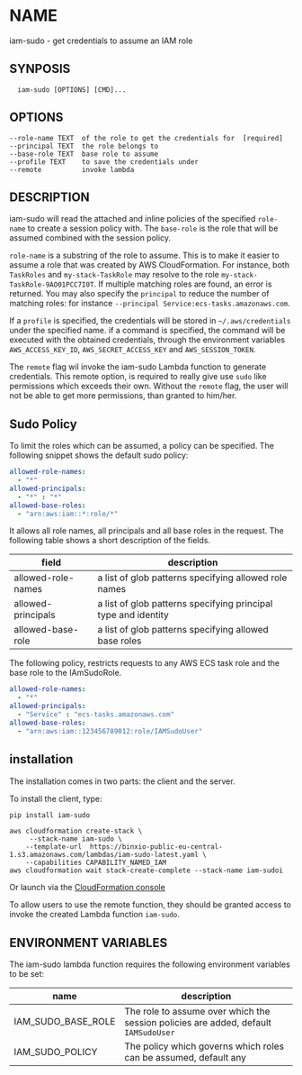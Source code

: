 # NAME

   iam-sudo - get credentials to assume an IAM role

## SYNPOSIS
```
  iam-sudo [OPTIONS] [CMD]...
```

## OPTIONS
```
--role-name TEXT  of the role to get the credentials for  [required]
--principal TEXT  the role belongs to
--base-role TEXT  base role to assume
--profile TEXT    to save the credentials under
--remote          invoke lambda
```

## DESCRIPTION
iam-sudo will read the attached and inline policies of the specified `role-name` to create a session policy with.
The `base-role` is the role that will be assumed combined with the session policy.

`role-name` is a substring of the role to assume. This is to make it easier to assume a role that was created by
AWS CloudFormation. For instance, both `TaskRoles` and `my-stack-TaskRole` may resolve to
the role `my-stack-TaskRole-9AO01PCC7I0T`. If multiple matching roles are found, an error is returned.
You may also specify the `principal` to reduce the number of matching roles:
for instance `--principal Service:ecs-tasks.amazonaws.com`.

If a `profile` is specified, the credentials will be stored in `~/.aws/credentials` under the specified
name. if a command is specified, the command will be executed with the obtained credentials, through
the environment  variables `AWS_ACCESS_KEY_ID`, `AWS_SECRET_ACCESS_KEY` and `AWS_SESSION_TOKEN`.

The `remote` flag wil invoke the iam-sudo Lambda function to generate credentials. This remote option, is
required to really give use `sudo` like permissions which exceeds their own.  Without the `remote` flag,
the user will not be able to get more permissions, than granted to him/her.

## Sudo Policy
To limit the roles which can be assumed, a policy can be specified. The following snippet shows the default
sudo policy:

```yaml
allowed-role-names:
  - "*"
allowed-principals:
  - "*" : "*"
allowed-base-roles:
  - "arn:aws:iam::*:role/*"
```
It allows all role names, all principals and all base roles in the request. The following table
shows a short description of the fields.

| field | description |
| ----- | ------------|
| allowed-role-names| a list of glob patterns specifying allowed role names|
| allowed-principals| a list of glob patterns specifying principal type and identity |
| allowed-base-role | a list of glob patterns specifying allowed base roles|

The following policy, restricts requests to any AWS ECS task role and the base role to the IAmSudoRole.

```yaml
allowed-role-names:
  - "*"
allowed-principals:
  - "Service" : "ecs-tasks.amazonaws.com"
allowed-base-roles:
  - "arn:aws:iam::123456789012:role/IAMSudoUser"
```

## installation
The installation comes in two parts: the client and the server.

To install the client, type:

```sh
pip install iam-sudo
```


```
aws cloudformation create-stack \
     --stack-name iam-sudo \
    --template-url  https://binxio-public-eu-central-1.s3.amazonaws.com/lambdas/iam-sudo-latest.yaml \
    --capabilities CAPABILITY_NAMED_IAM
aws cloudformation wait stack-create-complete --stack-name iam-sudoi
```

Or launch via the [CloudFormation console](https://console.aws.amazon.com/cloudformation/home?#/stacks/new?stackName=iam-sudo&templateURL=https%3A%2F%2Fbinxio-public-eu-central-1.s3.amazonaws.com%2Flambdas%2Fiam-sudo-latest.yaml)

To allow users to use the remote function, they should be granted access to invoke the created Lambda function `iam-sudo`.

## ENVIRONMENT VARIABLES
The iam-sudo lambda function requires the following environment variables to be set:

| name | description|
|------|------------|
| IAM\_SUDO\_BASE\_ROLE | The role to assume over which the session policies are added, default `IAMSudoUser`|
| IAM\_SUDO\_POLICY | The policy which governs which roles can be assumed, default any |
